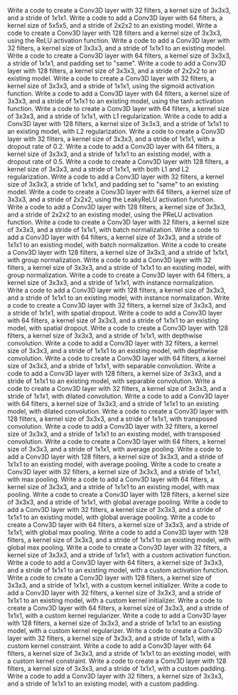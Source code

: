 Write a code to create a Conv3D layer with 32 filters, a kernel size of 3x3x3, and a stride of 1x1x1.
Write a code to add a Conv3D layer with 64 filters, a kernel size of 5x5x5, and a stride of 2x2x2 to an existing model.
Write a code to create a Conv3D layer with 128 filters and a kernel size of 3x3x3, using the ReLU activation function.
Write a code to add a Conv3D layer with 32 filters, a kernel size of 3x3x3, and a stride of 1x1x1 to an existing model.
Write a code to create a Conv3D layer with 64 filters, a kernel size of 3x3x3, a stride of 1x1x1, and padding set to "same".
Write a code to add a Conv3D layer with 128 filters, a kernel size of 3x3x3, and a stride of 2x2x2 to an existing model.
Write a code to create a Conv3D layer with 32 filters, a kernel size of 3x3x3, and a stride of 1x1x1, using the sigmoid activation function.
Write a code to add a Conv3D layer with 64 filters, a kernel size of 3x3x3, and a stride of 1x1x1 to an existing model, using the tanh activation function.
Write a code to create a Conv3D layer with 64 filters, a kernel size of 3x3x3, and a stride of 1x1x1, with L1 regularization.
Write a code to add a Conv3D layer with 128 filters, a kernel size of 3x3x3, and a stride of 1x1x1 to an existing model, with L2 regularization.
Write a code to create a Conv3D layer with 32 filters, a kernel size of 3x3x3, and a stride of 1x1x1, with a dropout rate of 0.2.
Write a code to add a Conv3D layer with 64 filters, a kernel size of 3x3x3, and a stride of 1x1x1 to an existing model, with a dropout rate of 0.5.
Write a code to create a Conv3D layer with 128 filters, a kernel size of 3x3x3, and a stride of 1x1x1, with both L1 and L2 regularization.
Write a code to add a Conv3D layer with 32 filters, a kernel size of 3x3x3, a stride of 1x1x1, and padding set to "same" to an existing model.
Write a code to create a Conv3D layer with 64 filters, a kernel size of 3x3x3, and a stride of 2x2x2, using the LeakyReLU activation function.
Write a code to add a Conv3D layer with 128 filters, a kernel size of 3x3x3, and a stride of 2x2x2 to an existing model, using the PReLU activation function.
Write a code to create a Conv3D layer with 32 filters, a kernel size of 3x3x3, and a stride of 1x1x1, with batch normalization.
Write a code to add a Conv3D layer with 64 filters, a kernel size of 3x3x3, and a stride of 1x1x1 to an existing model, with batch normalization.
Write a code to create a Conv3D layer with 128 filters, a kernel size of 3x3x3, and a stride of 1x1x1, with group normalization.
Write a code to add a Conv3D layer with 32 filters, a kernel size of 3x3x3, and a stride of 1x1x1 to an existing model, with group normalization.
Write a code to create a Conv3D layer with 64 filters, a kernel size of 3x3x3, and a stride of 1x1x1, with instance normalization.
Write a code to add a Conv3D layer with 128 filters, a kernel size of 3x3x3, and a stride of 1x1x1 to an existing model, with instance normalization.
Write a code to create a Conv3D layer with 32 filters, a kernel size of 3x3x3, and a stride of 1x1x1, with spatial dropout.
Write a code to add a Conv3D layer with 64 filters, a kernel size of 3x3x3, and a stride of 1x1x1 to an existing model, with spatial dropout.
Write a code to create a Conv3D layer with 128 filters, a kernel size of 3x3x3, and a stride of 1x1x1, with depthwise convolution.
Write a code to add a Conv3D layer with 32 filters, a kernel size of 3x3x3, and a stride of 1x1x1 to an existing model, with depthwise convolution.
Write a code to create a Conv3D layer with 64 filters, a kernel size of 3x3x3, and a stride of 1x1x1, with separable convolution.
Write a code to add a Conv3D layer with 128 filters, a kernel size of 3x3x3, and a stride of 1x1x1 to an existing model, with separable convolution.
Write a code to create a Conv3D layer with 32 filters, a kernel size of 3x3x3, and a stride of 1x1x1, with dilated convolution.
Write a code to add a Conv3D layer with 64 filters, a kernel size of 3x3x3, and a stride of 1x1x1 to an existing model, with dilated convolution.
Write a code to create a Conv3D layer with 128 filters, a kernel size of 3x3x3, and a stride of 1x1x1, with transposed convolution.
Write a code to add a Conv3D layer with 32 filters, a kernel size of 3x3x3, and a stride of 1x1x1 to an existing model, with transposed convolution.
Write a code to create a Conv3D layer with 64 filters, a kernel size of 3x3x3, and a stride of 1x1x1, with average pooling.
Write a code to add a Conv3D layer with 128 filters, a kernel size of 3x3x3, and a stride of 1x1x1 to an existing model, with average pooling.
Write a code to create a Conv3D layer with 32 filters, a kernel size of 3x3x3, and a stride of 1x1x1, with max pooling.
Write a code to add a Conv3D layer with 64 filters, a kernel size of 3x3x3, and a stride of 1x1x1 to an existing model, with max pooling.
Write a code to create a Conv3D layer with 128 filters, a kernel size of 3x3x3, and a stride of 1x1x1, with global average pooling.
Write a code to add a Conv3D layer with 32 filters, a kernel size of 3x3x3, and a stride of 1x1x1 to an existing model, with global average pooling.
Write a code to create a Conv3D layer with 64 filters, a kernel size of 3x3x3, and a stride of 1x1x1, with global max pooling.
Write a code to add a Conv3D layer with 128 filters, a kernel size of 3x3x3, and a stride of 1x1x1 to an existing model, with global max pooling.
Write a code to create a Conv3D layer with 32 filters, a kernel size of 3x3x3, and a stride of 1x1x1, with a custom activation function.
Write a code to add a Conv3D layer with 64 filters, a kernel size of 3x3x3, and a stride of 1x1x1 to an existing model, with a custom activation function.
Write a code to create a Conv3D layer with 128 filters, a kernel size of 3x3x3, and a stride of 1x1x1, with a custom kernel initializer.
Write a code to add a Conv3D layer with 32 filters, a kernel size of 3x3x3, and a stride of 1x1x1 to an existing model, with a custom kernel initializer.
Write a code to create a Conv3D layer with 64 filters, a kernel size of 3x3x3, and a stride of 1x1x1, with a custom kernel regularizer.
Write a code to add a Conv3D layer with 128 filters, a kernel size of 3x3x3, and a stride of 1x1x1 to an existing model, with a custom kernel regularizer.
Write a code to create a Conv3D layer with 32 filters, a kernel size of 3x3x3, and a stride of 1x1x1, with a custom kernel constraint.
Write a code to add a Conv3D layer with 64 filters, a kernel size of 3x3x3, and a stride of 1x1x1 to an existing model, with a custom kernel constraint.
Write a code to create a Conv3D layer with 128 filters, a kernel size of 3x3x3, and a stride of 1x1x1, with a custom padding.
Write a code to add a Conv3D layer with 32 filters, a kernel size of 3x3x3, and a stride of 1x1x1 to an existing model, with a custom padding.